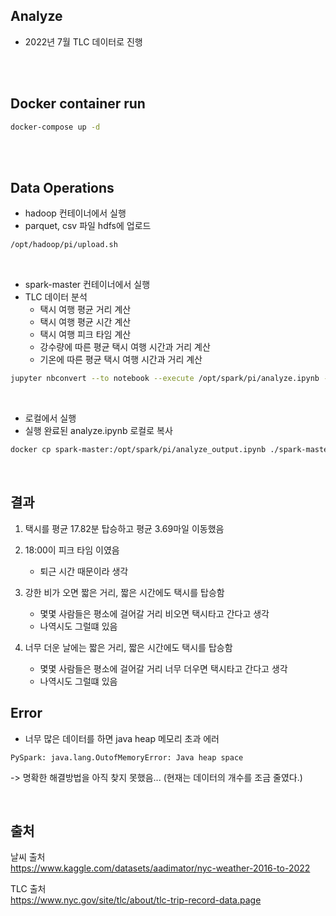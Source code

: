 ## Analyze
- 2022년 7월 TLC 데이터로 진행

<br>
<br>

## Docker container run

```bash
docker-compose up -d
```

<br>
<br>

## Data Operations

- hadoop 컨테이너에서 실행
- parquet, csv 파일 hdfs에 업로드

```bash
/opt/hadoop/pi/upload.sh
```

<br>

- spark-master 컨테이너에서 실행
- TLC 데이터 분석
  - 택시 여행 평균 거리 계산
  - 택시 여행 평균 시간 계산
  - 택시 여행 피크 타임 계산
  - 강수량에 따른 평균 택시 여행 시간과 거리 계산
  - 기온에 따른 평균 택시 여행 시간과 거리 계산

```bash
jupyter nbconvert --to notebook --execute /opt/spark/pi/analyze.ipynb --output /opt/spark/pi/analyze_output
```

<br>

- 로컬에서 실행
- 실행 완료된 analyze.ipynb 로컬로 복사

```bash
docker cp spark-master:/opt/spark/pi/analyze_output.ipynb ./spark-master/analyze_output.ipynb
```

<br>

## 결과

1. 택시를 평균 17.82분 탑승하고 평균 3.69마일 이동했음


2. 18:00이 피크 타임 이였음
    - 퇴근 시간 때문이라 생각

3. 강한 비가 오면 짧은 거리, 짧은 시간에도 택시를 탑승함
    - 몇몇 사람들은 평소에 걸어갈 거리 비오면 택시타고 간다고 생각
    - 나역시도 그럴떄 있음

4. 너무 더운 날에는 짧은 거리, 짧은 시간에도 택시를 탑승함
   - 몇몇 사람들은 평소에 걸어갈 거리 너무 더우면 택시타고 간다고 생각
   - 나역시도 그럴떄 있음


## Error

- 너무 많은 데이터를 하면 java heap 메모리 초과 에러
~~~
PySpark: java.lang.OutofMemoryError: Java heap space
~~~
-> 명확한 해결방법을 아직 찾지 못했음... (현재는 데이터의 개수를 조금 줄였다.)


<br>


## 출처

날씨 출처<br>
https://www.kaggle.com/datasets/aadimator/nyc-weather-2016-to-2022

TLC 출처<br>
https://www.nyc.gov/site/tlc/about/tlc-trip-record-data.page